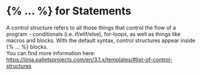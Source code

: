 # {% ... %} for Statements

A control structure refers to all those things that control the flow of a program - conditionals (i.e. if/elif/else), for-loops, as well as things like macros and blocks. With the default syntax, control structures appear inside {% ... %} blocks.\
You can find more information here: https://jinja.palletsprojects.com/en/3.1.x/templates/#list-of-control-structures
